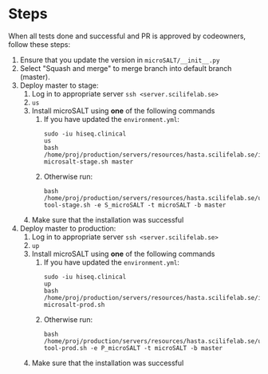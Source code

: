 # Steps

When all tests done and successful and PR is approved by codeowners, follow these steps:

1. Ensure that you update the version in `microSALT/__init__.py`
2. Select "Squash and merge" to merge branch into default branch (master).
3. Deploy master to stage:
    1. Log in to appropriate server `ssh <server.scilifelab.se>`
    2. `us`
    3. Install microSALT using **one** of the following commands
        1. If you have updated the `environment.yml`:
            ```shell
            sudo -iu hiseq.clinical
            us
            bash /home/proj/production/servers/resources/hasta.scilifelab.se/install-microsalt-stage.sh master
            ```
        2. Otherwise run:
            ```shell
            bash /home/proj/production/servers/resources/hasta.scilifelab.se/update-tool-stage.sh -e S_microSALT -t microSALT -b master
            ```
    4. Make sure that the installation was successful
4. Deploy master to production:
    1. Log in to appropriate server `ssh <server.scilifelab.se>`
    2. `up`
    3. Install microSALT using **one** of the following commands
        1. If you have updated the `environment.yml`:
            ```shell
            sudo -iu hiseq.clinical
            up
            bash /home/proj/production/servers/resources/hasta.scilifelab.se/install-microsalt-prod.sh
            ```
        2. Otherwise run:
            ```shell
            bash /home/proj/production/servers/resources/hasta.scilifelab.se/update-tool-prod.sh -e P_microSALT -t microSALT -b master
            ```
    4. Make sure that the installation was successful
